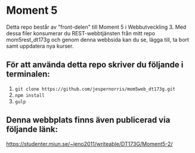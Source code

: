 # Moment 5
Detta repo består av "front-delen" till Moment 5 i Webbutveckling 3. 
Med dessa filer konsumerar du REST-webbtjänsten från mitt repo mom5rest_dt173g och genom denna webbsida kan du se, lägga till, ta bort samt uppdatera nya kurser.

## För att använda detta repo skriver du följande i terminalen:
1. `git clone https://github.com/jespernorris/mom5web_dt173g.git`
2. `npm install`
3. `gulp`

## Denna webbplats finns även publicerad via följande länk:
https://studenter.miun.se/~jeno2011/writeable/DT173G/Moment5-2/
